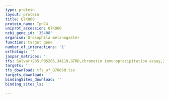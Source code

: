```yaml
---
type: protein
layout: protein
title: Q7K860
protein_name: TpnC4
uniprot_accession: Q7K860
ncbi_gene_id: '35498'
organism: Drosophila melanogaster
function: target gene
number_of_interactions: '1'
orthologs: ''
jaspar_matrices: ''
tfs: Su(var)205,P05205,34119,GTRD,chromatin immunoprecipitation assay,27924024%5Buid%5D,No
targets: ''
tfs_download: tfs_of_Q7K860.tsv
targets_download: ''
bindingSites_download: ''
binding_sites_ls: ''

---
```

